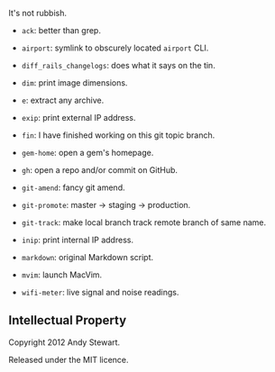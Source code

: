It's not rubbish.

* `ack`: better than grep.

* `airport`: symlink to obscurely located `airport` CLI.

* `diff_rails_changelogs`: does what it says on the tin.

* `dim`: print image dimensions.

* `e`: extract any archive.

* `exip`: print external IP address.

* `fin`: I have finished working on this git topic branch.

* `gem-home`: open a gem's homepage.

* `gh`: open a repo and/or commit on GitHub.

* `git-amend`: fancy git amend.

* `git-promote`: master → staging → production.

* `git-track`: make local branch track remote branch of same name.

* `inip`: print internal IP address.

* `markdown`: original Markdown script.

* `mvim`: launch MacVim.

* `wifi-meter`: live signal and noise readings.


## Intellectual Property

Copyright 2012 Andy Stewart.

Released under the MIT licence.
